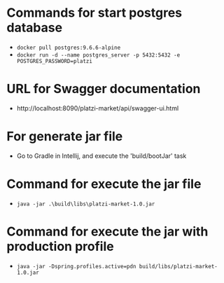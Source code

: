 # Commands for start postgres database
- `docker pull postgres:9.6.6-alpine`
- `docker run -d --name postgres_server -p 5432:5432 -e POSTGRES_PASSWORD=platzi`

# URL for Swagger documentation
- http://localhost:8090/platzi-market/api/swagger-ui.html

# For generate jar file
- Go to Gradle in Intellij, and execute the 'build/bootJar' task

# Command for execute the jar file
- `java -jar .\build\libs\platzi-market-1.0.jar`

# Command for execute the jar with production profile
- `java -jar -Dspring.profiles.active=pdn build/libs/platzi-market-1.0.jar`

